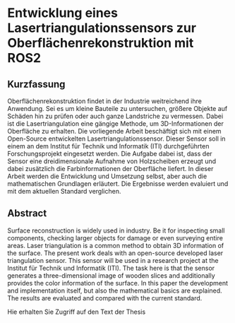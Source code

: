 # Entwicklung eines Lasertriangulationssensors zur Oberflächenrekonstruktion mit ROS2

## Kurzfassung

Oberflächenrekonstruktion findet in der Industrie weitreichend ihre Anwendung. Sei es um kleine Bauteile zu untersuchen, größere Objekte auf Schäden hin zu prüfen oder auch ganze Landstriche zu vermessen. Dabei ist die Lasertriangulation eine gängige Methode, um 3D-Informationen der Oberfläche zu erhalten.
Die vorliegende Arbeit beschäftigt sich mit einem Open-Source entwickelten Lasertriangulationssensor. Dieser Sensor soll in einem an dem Institut für Technik und Informatik (ITI) durchgeführten Forschungsprojekt eingesetzt werden. Die Aufgabe dabei ist, dass der Sensor eine dreidimensionale Aufnahme von Holzscheiben erzeugt und dabei zusätzlich die Farbinformationen der Oberfläche liefert. In dieser Arbeit werden die Entwicklung und Umsetzung selbst, aber auch die mathematischen Grundlagen erläutert. Die Ergebnisse werden evaluiert und mit dem aktuellen Standard verglichen.

## Abstract

Surface reconstruction is widely used in industry. Be it for inspecting small components, checking larger objects for damage or even surveying entire areas. Laser triangulation is a common method to obtain 3D information of the surface. The present work deals with an open-source developed laser triangulation sensor. This sensor will be used in a research project at the Institut für Technik und Informatik (ITI). The task here is that the sensor generates a three-dimensional image of wooden slices and additionally provides the color information of the surface. In this paper the development and implementation itself, but also the mathematical basics are explained. The results are evaluated and compared with the current standard.





Hie erhalten Sie Zugriff auf den Text der Thesis
